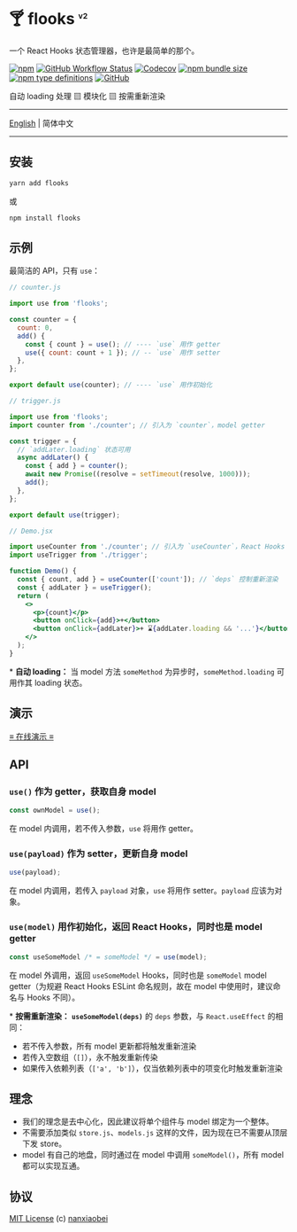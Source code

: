 # 🍸 flooks <sup><sup><sub><sub>v2</sub></sub></sup></sup>

一个 React Hooks 状态管理器，也许是最简单的那个。

[![npm](https://img.shields.io/npm/v/flooks?style=flat-square)](https://www.npmjs.com/package/flooks)
[![GitHub Workflow Status](https://img.shields.io/github/workflow/status/nanxiaobei/flooks/Test?style=flat-square)](https://github.com/nanxiaobei/flooks/actions?query=workflow%3ATest)
[![Codecov](https://img.shields.io/codecov/c/github/nanxiaobei/flooks?style=flat-square)](https://codecov.io/gh/nanxiaobei/flooks)
[![npm bundle size](https://img.shields.io/bundlephobia/minzip/flooks?style=flat-square)](https://bundlephobia.com/result?p=flooks)
[![npm type definitions](https://img.shields.io/npm/types/typescript?style=flat-square)](https://github.com/nanxiaobei/flooks/blob/master/src/index.ts)
[![GitHub](https://img.shields.io/github/license/nanxiaobei/flooks?style=flat-square)](https://github.com/nanxiaobei/flooks/blob/master/LICENSE)

自动 loading 处理 ▧ 模块化 ▧ 按需重新渲染

---

[English](./README.md) | 简体中文

---

## 安装

```sh
yarn add flooks
```

或

```sh
npm install flooks
```

## 示例

最简洁的 API，只有 `use`：

```js
// counter.js

import use from 'flooks';

const counter = {
  count: 0,
  add() {
    const { count } = use(); // ---- `use` 用作 getter
    use({ count: count + 1 }); // -- `use` 用作 setter
  },
};

export default use(counter); // ---- `use` 用作初始化
```

```js
// trigger.js

import use from 'flooks';
import counter from './counter'; // 引入为 `counter`，model getter

const trigger = {
  // `addLater.loading` 状态可用
  async addLater() {
    const { add } = counter();
    await new Promise((resolve = setTimeout(resolve, 1000)));
    add();
  },
};

export default use(trigger);
```

```jsx harmony
// Demo.jsx

import useCounter from './counter'; // 引入为 `useCounter`，React Hooks
import useTrigger from './trigger';

function Demo() {
  const { count, add } = useCounter(['count']); // `deps` 控制重新渲染
  const { addLater } = useTrigger();
  return (
    <>
      <p>{count}</p>
      <button onClick={add}>+</button>
      <button onClick={addLater}>+ ⌛{addLater.loading && '...'}</button>
    </>
  );
}
```

\* **自动 loading：** 当 model 方法 `someMethod` 为异步时，`someMethod.loading` 可用作其 loading 状态。

## 演示

[≡ 在线演示 ≡](https://codesandbox.io/s/flooks-20-e4fsq)

## API

### `use()` 作为 getter，获取自身 model

```js
const ownModel = use();
```

在 model 内调用，若不传入参数，`use` 将用作 getter。

### `use(payload)` 作为 setter，更新自身 model

```js
use(payload);
```

在 model 内调用，若传入 `payload` 对象，`use` 将用作 setter。`payload` 应该为对象。

### `use(model)` 用作初始化，返回 React Hooks，同时也是 model getter

```js
const useSomeModel /* = someModel */ = use(model);
```

在 model 外调用，返回 `useSomeModel` Hooks，同时也是 `someModel` model getter（为规避 React Hooks ESLint 命名规则，故在 model 中使用时，建议命名与 Hooks 不同）。

\* **按需重新渲染：** **`useSomeModel(deps)`** 的 `deps` 参数，与 `React.useEffect` 的相同：

- 若不传入参数，所有 model 更新都将触发重新渲染
- 若传入空数组（`[]`），永不触发重新传染
- 如果传入依赖列表（`['a', 'b']`），仅当依赖列表中的项变化时触发重新渲染

## 理念

- 我们的理念是去中心化，因此建议将单个组件与 model 绑定为一个整体。
- 不需要添加类似 `store.js`、`models.js` 这样的文件，因为现在已不需要从顶层下发 store。
- model 有自己的地盘，同时通过在 model 中调用 `someModel()`，所有 model 都可以实现互通。

## 协议

[MIT License](https://github.com/nanxiaobei/flooks/blob/master/LICENSE) (c) [nanxiaobei](https://mrlee.me/)
